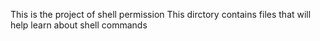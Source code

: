 This is the project of shell permission
This dirctory contains files that will help learn about shell commands
